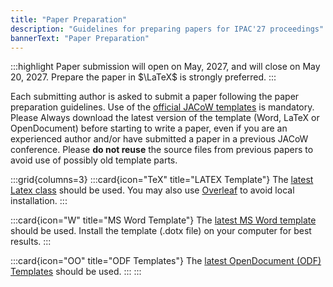 ```yaml
---
title: "Paper Preparation"
description: "Guidelines for preparing papers for IPAC'27 proceedings"
bannerText: "Paper Preparation"
---
```



:::highlight
Paper submission will open on May, 2027, and will close on May 20, 2027.  Prepare the paper in $\LaTeX$ is strongly preferred.
:::

Each submitting author is asked to submit a paper following the paper preparation guidelines. Use of the [official JACoW templates](https://www.jacow.org/Authors/HomePage) is mandatory. Please Always download the latest version of the template (Word, LaTeX or OpenDocument) before starting to write a paper, even if you are an experienced author and/or have submitted a paper in a previous JACoW conference.  Please **do not reuse** the source files from previous papers to avoid use of possibly old template parts.

:::grid{columns=3}
:::card{icon="TeX" title="LATEX Template"}
The [latest Latex class](https://www.jacow.org/Authors/LaTeX) should be used.  You may also use [Overleaf](https://www.overleaf.com/) to avoid local installation.
:::

:::card{icon="W" title="MS Word Template"}
The [latest MS Word template](https://www.jacow.org/Authors/MSWord) should be used. Install the template (.dotx file) on your computer for best results.
:::

:::card{icon="OO" title="ODF Templates"}
The [latest OpenDocument (ODF) Templates](https://www.jacow.org/Authors/OpenDocument) should be used. 
:::
:::